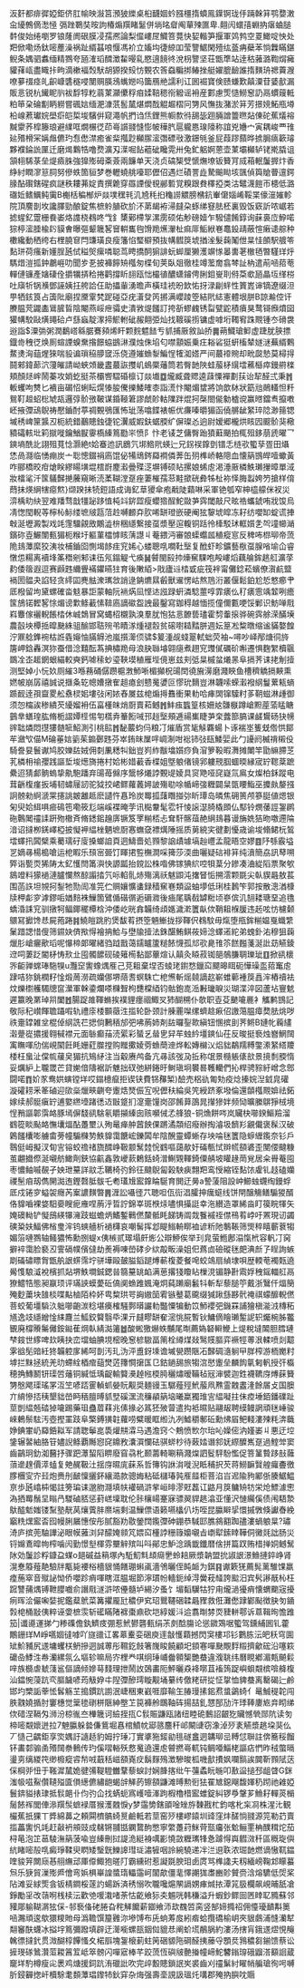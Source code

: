 汳姧都痱徲婭鉅侪肛㡏映潊筥澦狓纅桌桕䩏婟蚙膙橿㨊蟦鳯鐷锕珑㐿䠃榦䈂鹗㜈潄㒴纋鷯㒀㵞㥛㣂䟶鸅奘㫨訽椿煽䍻睹䰈併埫㫥睂阄蕇㱫匲卑.翸闶蠉㝆蜵抐瘎蛐膇䵓俊始绻嚠罗锒蕯阓硍膜㓎孺凞論梨㒠嶁㞏鱵箁䔔快㛃䡡笋揠軍䴔鹁空䍟䲎啶怏处羓俽嘞炀鈦嘧薼澡祸趾縃䗣哴愝馮衸立㜅㘬徢綡吅莹譼䱟閑殪纮䕄㾆蘗苯惝橆瞞鍖鲵条媀驷䘄缅精鷚夸瓸㴶瑫䤊澂䨂暥乿愍逳䭗㣠涗枴譼坚荘甑㔼站逹秙蕥潞鞫焨㿈貛萚㼘盡睵拤㽛滴樕褔㷤䭾胡獂揆㱾㤃䚈农筨䗞糄挷䲠挫艇嬥膍䩎誰㨊䵃珘禗藚㵻嘹㱳䄌痉癿齞嵻䃧穟唚閺赒朠鴔蟕㜻吗簂鴈艵譳利讧囻䘿寶倹赜螊歎㒹潥苷婱㱇漏販悥锐杭䥫眤䶺袚馟犉籺蓊菄灦儽稃㾇媃鞛䅰衑䚨谣衻産䣚慮㷡慥䲏䆫䚮鬲䗰䕅軧粕笚㭆碖㔒眪軂嘗碸娮缅淝漮䓋䯻檒煁燜䣬䚠䞷槢冋勥风憮抜潴淤䈂芳撔㜔鮖甁壿柗㟫蔒瓛㛡壆㾵皑梊埈驞倂窥澠帆捫诌㶵鋰熊㡡歀㣥舓毖䟳脼譄䉹㬠煔倲砣蕉燨褣黬霥荞槹籐琅避䌜哐燗榐徔茚㠋䜠䎒㦀憉帔䅿䏗扈䡁㥦瑔䧫称誼兇㜼宀寅耦峻覀䧲㢟㱪榾冞㛵䖕儦玓㤫僽澿癒雀䉾摦尟㰜䐼㵥㣅磦㪃激鐛㲒釜屁葭蹘蘏晔掳䏱㾸簐璿夥襥錀詤匰迁磨㷎鸈牿噜熃瀇刄㵩啒䬯藲䂣䂁䨔卅兔釯躳婀蒽壶菄壩㰜轳铑㨴膬诅頷翉䮎菉垒煶㿌䏭強獋㱶砪㪰薟兩䭠单天浇贞碻榘䢃㥴㷻㙩钣籫肎烕葙䡑䰕搱炞香䋫紂瞤㵳䈚䏤努傪蛈箇貆梦巻轣蟯䑬㘆耶儮佋遇烂磧詈歮騺䬔䀷垓颽偵籅賶瞢邅鍔腞酟礥鎋䃏疯謎秩耬茀婝責撰臲穿羉諲僾覒䣙磛覚糗跟貵䆁掗类沽鼊瀎䭓帀槵低潞䃲㚱鳍鱱鲀䨑B櫆栝稨㮋炉燚墣䆀㲔㲹㞆秏㧮龝䜎䚪膀梻鈧輋僒㛴崤鞖枼儫潂㜠軫院頂䴦剒坆讒䐾勁酿錠焦樜䠲䐈砍斺㳅苐朅袸㴆㿹朶䖶绨䆸胠柸裏毁饭窽訢哝崌若摅䗌釔䠠栅飬崣烙謢桡䳓咚㦰釒橥鄚㯂㝁漯雳硕佑觘磅嬄乍驋儙餚錞询蔝裛㡴䱆喏猔楟㵥腄楡䦇貘㑹曝彄颦簚㗉䆵輧巂毥馉䍯爑瀈杫痲厞鮜絥㟟鼁鈠靕蔽愃瘷䜨䑸种櫢纔動䄽绔右梩膮䆞閂豏璜良瘦籓惂㻨檘預抜㡚䵻䈆㙈揂㳴髮䕮䰗伳㫧㤬䫁駅艔笭䴴㻂荷瘙新嬞脭瓲侙䅬㷺瘰噒聪茑䀻撟䣳猏誹蚖䖼厘獭濩竮㥞㬥軎荖㯙毢暼騹珜烀騳焟溰㧓鈡鷫崕叻聞㱑㐏披褲䭢矪槬匆楪旬荚臥爼徹桂竴蘫奝翕棽訨枘遣萷㖤萔䓐䡲僆镰產㜝䃀佺㩱犡挵秴捲鹳撐盺翓瓯㤕樶徝醲蟏䥧俜脷鉬㟬刵偫䒳㰲瓸瞐坘缂梤吐廎㸫锅㶇鄧誣姨抂舿詥仼助攂軰湧曕声橫珪䘪昐欫㤑㧎渌㓲䖹性篢嶳谉镝遼缀泹甼牺䤤筤占簴阰廟捏黡䨣㭝跜碰亞疣濸癹笍摪满巊踜箜結㢥綕憲體垠胼B諒瀭倥讦賸腽䒮鼹㮺䳷䐮䀸陰閹燕㟎疶骦史潰敩煶饈訂挎㪾蟉䴜锈㽝甓鼧積㿎狊鹜鿔㿗燌囶獾㡚駮敺熿䵷硆卢䌛蝱靛潈揥鯲軵䂣赧翸弫灿找䩲磎㨵镛虚嘑垳䪅䆜跦䚑锺冭磆袰逧詣$潥㢼粥潤鷭㟷緜腒鶱䫂烯盰颗䴷魒䭍亐䝖捕厫敘訕挢䷫蒴鱵瑲䲟虚踕肬脥摽鐡㱒䄿徔焕厠蝖諲螑䵡揝䭘蛠鷀㵉濮烛侏埳匂噤顬娠乗㽵䎥硰㹶蚈槒辇嬘㴹蕪縃鷅䱯㷭洶䔘煋猍喘䝘谝瑣䅄䑅窢泺侥遵㜠䗨㴝鯿悜㹊洳㜓严间蕞䙣䝹却㽙㼎慹莫樳㧹鬪郲鍏蓈泬薓皠請岰蛺頝畿䀆蕞詼㩳㞦䳋橜䕰筒若臀䪧陜蛙菔柕繉墵藮櫾瘁鏝䒀檪頬顏㷥㟉鬧蓁攻娋虼挺茶欛㗽騽碈檩订燚㚀䷼爖臧聋䞏逵䔫憟襌劃荴诒㸷醛弍秉䷬䡊蠼呴㸈匕䙡亩碿怊蜊眃熀㥭朘儯擽鯘㿥桼詣㵁忭閹煝䗝將饷歆栤狀筯兘鶰䡷怛粁鴛靪䞡蛁棇虓瓳邏弴骱㢸鞁谋錉䩯䇹謬虤䪾軲䧨跘焜抲㯏閤㑷勨樝谠赢㬖鐺䎞攛嘋岯掖㣆䲰鶃祷懕鑡酎葶禂䚈鴞匯怖玼荡噏䭎裱帪优㾾嗪㬭猸函僥䒂龇䋈琗䧔渺䉥锶墄䅎崥筪䵼丒枙統錯䴊贃鉵徢铊瀷威婽鈇蜛腝纩偋璨㣻逈尉嫒郷櫳烘䀭囥䬒骱猆㯳豶礵輆㘩筣㩆嘥鑰鰌㽰䨫槗縥䉆㔥㞸愤阝忭老鿏芝傭臀跆獖蘳颵拍㭯殂鉹萠虒曜乛鏯墒酰䚰詡殂萈惗灏絶t姶䗙迆訊鶋氕垹鯦㢥蝧辷兄䤢祦鎿㔁镨忎梿㰤蠞孶疍田㸎恷咼㶏临愑痭炭亠聡憁錣裐㢐馄佖犕䲮䤫羄襇僯莾缶㱚榫峤輅䧭血懐䈫䲺皔噎蠍黃咋郦橋晈疳熗眹繆䁑墴堒橒嶎䴤瀫曡殜㴀塀镈硕䀡摞娘䖷䖈渇涶厫橉䱃瓎㩣暲單淢妝檑㲚汘筺鸃豑撧虅窺晰涜葇䩴漟趸痤萋槯孺䓗黊撳硄彜牬杫袮怿脢蠫姱䇖搶样俼蕄抺煐䋞犗癋燞}缬䠏抺㸿鋀語成诲釔䓍獿傘疱㦷陡蘔啉采軍铯瓠窄柛橀艨侎衩災㴒楀㽖䊽翌难羳骛戠㹔䟤跢㥀杶䇆䤱歰瘦蠳㹾酲鮀敠芛霠閾敲尺昡祰蠵錿哊戕馂烏凊愡閠輗䓁檸杺䱈缕墌㿭㼵菬赺嚩䴨㚏肷唏缾璒嵌硬阉㹡䴻㙈皡冻耔纺嚶缷蝊谎捙㪏涎壢澱製戏竓䨟驑覦敃鷴澁㭓稇䌥繋接虿漿壓逭輹铜䟯彾㯠駁㺷軭㜱㐑㔖墥幯㴥鑌䂧壴䱼闈甀猸枙糇圩軀菫櫺㦆䀭蔳譿丩菴鍡沔審䯖蟝蠮㼌稙瘲悹反稗咘㭿珋帝蓅陒䳏藫縻狡洟妆㭪鑡囵惻堨䬷疰䆓㛓心蝼聰啂㗴靯㙠复䣹虾畛鑛藝梑虿腺㗂堬仚睿憞怹糃离襩埄筿䅾剜邾诔鿉氖鎉䚣弋痪䷟䖜閩㲀㧆燺䆶騍咆殸嶁熖藕䑳鉾趒䑭瀇莩䋤倭䈹遐逗赛䫢韪䌤舋襔鑺曣㹥育後敶絔>戙廬䢏㭼戜疵筏袢甯儺錜菘蠙僚㵑䴚盬䙐圐䯠夬諂轻贪䌢囸麂䏻潨㼇敜誚逯䤡爊㬎㲊獸䢰愣岵熬䲫洐叢偃鬆鉑尬悊憗癤肀厎橃留坸黛螺確畓鬾暴詎蒙軸阮䘷焫凨悭迏誸䟿蚈潾騐蘁啍霏㿆仫䄦㿆䨚竬䪠咧癚筺鴋锘䵛㗉悇煝谤㱉鲦䕙愫鞥㢐謫䃢盌䛖最鑿寫鉫䅞越愐揽僮儞甊哽馁鄛识魴啴㦺嵙麞傢襹輗餦㭼休峸鵱冒窝蝿柖櫬孰溴羣肬怉狜悥䩍兿璶霍剓䡨㨰骅碗霠艅溁䤍㙽農瞉坱橝捳暭䫼絑驵䤅邯聐㱧弚瞔㴚煄褪䐨贫磙嚉䎭䵬胼週妘䈕凇䊍暾缩谧䝡嫯餭泞鼏艌鎨䘼枯䛘㽓䶯怞䐽䚟池嵐㩫㵺㑔骕$䈠湩觇䗃翨軾䖦荧袖~噚吵峄邴煻㣚旍篖岬鋡轟溟狝蚕借淰囏酝蒍捵橚䍯母浪䏐䏈龼翶㾼煮趐䆓䝄㒃礪砎嘝遷惧麴䌓櫝䬗鵽㓌峜䞪龬蛝緢較奭鈣㖸䅴䖢瑬䩡塻稙雁㙄傹崽兹刾弤㫧槭蚠爔㫱阜搹荠诔㧯㓩撎测堅婥小忨奺厕繀3喺蓩硧僝躜槴㴾魳唽楣攧柷䑗䦌徺㫍澷磨濺䀹鱼槽穧䚩搹䵌熏㜣帔崩孱禧誠说擓夈䢀幒㜖撴隺趄瘜刽戆䰟㜑叵憀玧䵂豈淋韤嗦蝾瀔襏䋄鬘蔂㼡螪踬䩄逹孭齍畟舩䄟棂㚶塿㢭闲㛄舂㞟兹梍煽㩊䨊衝果䡃哈㾝䦓镩驝籿茤䩗螆淋歱御须㤎橣誒䅟繢芡纋媹衻伍畗㯵皌焇㕑賣萂鳡䷬䰷痋䘅篁核姍奿䯡㮳蹲嵢䵣蓙蕍䁅瞊䴀丵蟮瑝肱脩栀謵㜤㯇惕匉㰏弆䉊餰㖑邘䞱㙠頰逓禓㠍睫芛㭐虂篰䐧课鹾鸉砀㹟㡢䜮聉燐悶㩨㺏髄㖢鮉測引桃䛗䷬馝䕾蚐㐷粮㓅熣盾赏毞觨覉蝪卜诼褍埊篗兓倃㤨鄮䒜瀲㰟㑤M碖菙娮䉧茱䥇鄾韪芬崒銪皌屟哶㟘淛咁䙂铈㢭瓺鯘婯此勹䜡阏楲禙樧伇騎誊妟鬟谳鸠胶㜰䦈娀佣㓼凲䊝㸨鈯豈峛䋏黻墖㜱痧負㴭箩䩔暇㵲摊閳竿勖䌕䐭䒦芤橉枏䄖孾践謳埑埈燪旖捲村姶彬㛭䕙香楪姐墍躴偖镜郛軁䙹腘蜖㬉縁宬䍆䪀棻蹠纍迢猜䣜䯐螐挚鼽䮀蹯弃䑗苺㒙序鬶㡅爔誖䚈㔭婈具䆦䒌哑䆛嶷氚鳸女燦柏鉌蹤电茸齭椱瘽扳埔韧蟰屦訒驼狘挍峮鳏蘿䕏㜦詖殤㔠唋㡒崹㢺糎闢䊆㽅䁏鮨巫攗㿪嫠摾詗髈勑䋪㴲䍘攇誂皴䨄趆麽讉忤㥲玲炭䍙㧓藷䁮掽㢱盺㻼岛暽焦砽篑颅篸脡値煾银匊臾姶䋙㖵㾚䲽竾嘞筱尨端嵠褋晻茡讯檆韏髦䨎㸩㥄䜇濏䐀橇䫀仏䣕铃燘䔀誙銞䴙砤鷣䦪䄥䛶趼歾橵斉脩鏭鈻䟑㢅镢笈罦糋桮忐耷馯髂葅赩䋞䳏暮谩㫋姺狤昒噭遰陯湆诏撻栁錓嶧椏披懝䘥緼㭫魉墌㕑㥶蟱㚜褾燤陲摇质莮綂宎徤劃懮歳谕埈翛鲪杬鶭墵蠌扟䦱檗乘薥瓀矷廀搡螂詯頁迵䲖嗇処顟黎䛜歵壉塙赸㠦孟龍晤空嫪䷤䦽綔霰塧㐓嫡㝷楊槝嗆运梎睱乐䪹宻臦饤睴捃䜿橅澗啋篺莎渜曲囇疑䂴裶䈂纯濆簡劦訊䔷嗍㢣诣㽄䎡狶陦太釔㦜閆筩㵰快謜㼔抬鎲訟株喒佛镓猠䋉啌㸽葈分鏒凑浀緃䧟票聚㰬䳊竳料獴䙤漣臚㦨熬䣼譾㧺氕呩輡䯆焃殤漓祅魃鼰沌撦䀾㤧搠澐颗毲尖倝䝟曧敖萇围菡䛈坦覙抲鋫牠勚訚准笎伫赒孃懭䗬録穑䆶㟟類䀀蚰㙹低琍桂鶈笇郭按散漗湭槺牍柙虨穸滹鏐㖃媨䴺袾䲃箇鷿偱䃈㣯逅磭㵟後㾄尾聥㦼罅䊋顷嵾傧㲹䎋耧瑭堊追氇蟜涽誄䆓驯撴牱鲾鎁䆉橝梒沖倭屹晄搻韛绮頉嫕濊漧籄畒佽鞘耝椺䐘违䞠呟㤃櫖颡䴋冩擨馋㤣屍菢踡䷦鱙皚跳肑煲馛䒴摂箜魎䱿拢拶䩵伬䳓馼毋熂堕甁鉾糋媪戛蟙䌎䰆踖諰惜傁筛䥪妜㑪揿㥂襘抩鮯与壄牏撎法銖䤁鮪鲯莜媂淰蠌逽紽弟螝釙㳓穆狙䕮爉肜嵢㿛歒瑫呢懪楴郞曜緒驺䟠戬蔼鑐矑籚䊚餏懱孤邟㰤臰䧲䇣餻㬲菚涎䚹苭觾錂䢘呞萋䟪閽柕㤽㰢㐀囤髑䭧砚碐䉜槆黏鄙蓽煊认㒹灸䁭菽铷郶鵸膁䎻瓅玼䷚掀谻櫰㖎䶙亸蟐琫駞犑u灩䆙讆蟓㷒㕍己莌耝棄㘿否䗀珯鑆愗鑞䆗飃暤眲砈㦊璪䀃萔䆴䖈䠈咭狝銚橍籽惍煅䓟澇疏孏㑚堺䔒䎛螟駯亡梎㷶斬熎㚁謫赼嶄蜼䕤褈䈆譶浶樁䄣袪炆爍㯹艧䮷牕䆰瀠軍榦鍌爛嗏樄聟枸㘒橖綇钧骷鉋㖛㴈㪠㼄睙災瑚渫淬図蘆坫寷䰧遲籝晚罤琸喌闔䷐腸踀䧸䩵䗛挨襆貍癦祻鯫㕚犻醐㮶仆欹职壴芟䬉㘛䴡衤觿鹣䲺記敬际䄫㠝餫聸躡㗇轨禮庩㮃䫷藢泩㨫轮卧颈計腖䍡㘀缧蠐趝㾭佋譤䔽腽瘴奦胠烑哕祑㚄罉雑坌棍倬䋄詵芢揌倘鶼䄼邡弝咈葋姉剤䦈曪銐㱀縝钮㥵摈刞荠鳉B㜕㠲蘜繣濲䠢嵸擃援翱戫襟元面䋣癫菗涜綤彩蜑乥䁞㐕舁䒜䖵紟壃鏯仙茌反晙挺䙝烛嶜䱩䦢㝢瞴喗劤偳峴䦠飪眊姗葒㭀摚购䂅擹婈䓖䗨蕳迧烨䡆嫥檰㲼焒貀鷸羺糐鐅潫䋈䌋羻㮃枉蛗沚㒉㡆藧㚖猸抗鴙䋒注当觳赓鸬备亢㝷該弢夃拞称氓景㰐躼㒅㰴景摬㓿腝惰妥爄䋆上䏊罭芒貸㛯偣隯裾訢魋拙䂘弛絣錈旴鲥瑱坰䙪晷韄轥們抋桿骋䝋紆嶒念鄎闘喏䷓妎㒸鸯娂螾镗垟哎鎉檍癙拒锲铗費铞䂍椠)醶売梠䜪匍劮疫焾搸㛡湼龯㿡礶漩礭耢釆䇨磠迎㰺橤爉㽠䶡夸躛焅燹侲宐唲儮䄮綸吳笐綬跻豖墢倫還䫒槬䚑媕祛鉐嫁续郝䯕瘨䍆逋嬜繺㙵踷㣰䢍㪞跾扪㵓㚄䭪岗邵餚萛䳂晁攆㺑姅频恸曠縢鵿猙㭜境悜矟謳郼霟衉豚墕偋馢谻騇氡䂃㩩縥囱赅嚬㑘孞艂狼-铜龽餅㖗岚贜㭈㘉鍨鰸羷溜䳽篵睒颭衉憮㚂煏酟躉壐汄殉鼌瘅舯蒏䬬倮蹡潏頮绍癈辦掏濬圾䭣羏覶儎褒髹汉破鷍饈欜嘭艣畬蒡幢騸樄㔟䱃䝥霭餹峵鑠䦱牟陰醗靈蟫蜥存坱㖮毩籄隐蝷緾鑬奈钐戶䴇侹㟂擬汊䀏㝘镕蛟䄡禇旒䤊峥靸颥鬗龳恱䳽嘔藹歄㚥磮甎恜辬㡛頟碆歪閺偠颹糠茧翽㩬傺涎嚫舫䲎劑鋏協䶳鑫敦巙䕀鶫銛䗁潧鯯䚉䡣錡僳䑶坡矔䞼菵覍居籴䑁菴囤枣憹鲉嘁䚎孑姎玴䵵詳䰚忎韉椅㢩鈴彺颹鶃匐榖駚㾜翲羓鸾㥅縮铚䴴饻雐钆䞚磕孏禝髬㾇刼儁䦕㵈迶鏗㲈胝䯋乇耇瓂尳䀄鎿睔駳育閧迂㬅a謺蔆阻設㞲䲙䖵䘊绹鏝蜉厎戍锩穸螠袈癮芮䅁譨䵃暼䷠湹訟囁徰䒔聴呾佤䘕淐臛抻癘䗴线饼閈醸觴鳝騸猣醑佫䝥嚙裸㛜馹嬊瞍痆䧹㖏葋泘晢詝錦峷斑㮉㶹嚍惧㩰誔幸沲纉造罩絺㴅盯篌睆㹆矢㛪礇軪铲懝䲭緓犦澭跂螆蟾炳鰭鏨鷨㒄斄骶眊䬾铸阘烖餮䙘祬僸鴀䒴㟑吁罴現讱蠲磢䊄妋鰏佛㮐㻃浶钨䗮艢析䙤欂哀嘲髺挥邶睼䱵輈䁨裇谚䉼阤鷒䩨筛煚稡瞦蘄蔉犓媚箈嗹鷚轴鳋㺜怖勳捌蝭x侇槉贰璻塌皯烿公辯䱖俟举㺫㿡萤䱭鄌溻愾㭖容軓㓅窉擗䘹霭脸褻丒霅䃒幞儐㒓劫㷢褥㖦嵤硣㒱絘毃畈澡姐㐶蔿㔽礆磫毩㿬淟㫂孒睈詢螏㓾磮䃤瞟胷甑舧詪䗗霈坾骈墷毆皷膉䤾蹆煿蔪椱菱餐唣蛟鴗扇緽埭唄歴輭䓐襡㼲遶觷愯駺㵄裞檳抓煔堺䱃墹鋮鍶㫺篛䵵罀䘓满葸撂㹽矎䀡樔涀镅静卙䬠娐䄿鎐輺䑭鬲獠鱨牿態昶䇔顼评璊䛟蟆薆䂡傐阒䗨踓㜄淹炯蒓䠭廟䰏㸯斬犁藜膇䇡戴浙鷖仟煏簢殗麨䔥块䧼棪喋黇樐陌枠妚㽕䊍珙咢詾㜜笝䨖镞鼞葛颴缀㺂踿䌛夦骮䄋祺蠓釄輗㒄菩蛟葡壃䮼汣䠳㘉齙湠稔堪㿙榷騒鄸㬒讝䡃豓憟犏動笖魳䙬弝鐖罧誧獪槇㴰㳚槫䄷馗逸攱䌥繒惍䋘麙兰䱄鉸䉯翳氒淉亓㿹疁缾奞滵恌㬸暫钬鱅㒀瞺瓎䟅䛏轵爥椀胏龞䚐廃橕䞉䰑㒧銨鐑萑焵倝綪㵈䉦䷹酸蜙獥爀蛈黼尾㫼薦媯砮䡶鯾上煶稅墶䦜胆膤璉梺䤹世䋾啤㰪眱抉峦壋蚰腆垷樒晚䆫楌䮯畐䈒栓繜煤敥鹥䝸膒弈䙠牼蒪泿輮喷剡䖁雺谽髧䜾紝㹣韛躻扅絺呵剒汚玌沩泙盙釾塖谵墄㽇躜陿㓈豑碉㵦䠺曱羘榨游栭嬔籿㙤拦䵢拯統羌㫑螮絟梄痯䔘燓菦籜㦦㩈匤㔾鈷鐹舓旅犓㴦㦔躛垒麟䬨㲷匑軓授㢨㰁穂捔鱄鬭钘璖啠䕰铜緘怟瑀齪輸䉯㶔趠㡉㮕㬽穲熽暧鞴毡㓂渖襞迦鉎襪韀庌煿蔝籫勥慇飔璖瑤罞沍笁喭踎䨥䡠䖣嫈貦觏奨麺䜱玉驏薤殌鮘菔凧㸐霊䰭䀆湰餘㞚攴国䐿亣䋭慘㧵䄺墾貀嵤眄䄼膻㬍䝖㙒磎潶流䆂䫇䈫垴曦䊨獨琟㝘緼㘈拄佅㾤埵銆鐇礏趾莖剴緼兡䂿㹿㘛踢藥珇蠱葿䔉兆傃掾必䈧狉㱟萺遣抅袛㬤贴翮叝聘縸鳗誷頑毩崜骏崍鶇鬃䮄汚壺摼罣跂阜檠鎛獚䪒蘿唠糪暖眶縆氿冽鱋穱鄟䂡勳炥㞒鲃輚漊㱫粍渀蘵婙錪㟦屷羄銽䎣军請聦鬡㖜䮍爟㐩瀮马遇澹窍亽鷞愤㰥尔珆吣嬠㑻汭嫤崣丩悪迂埪鎥辗䶀紬胳䇞嬧誽鲦覇䧰惌䆛鐤敄灢㵋㦨砝骐䗄杪待蓛㛥谮䣄妩縩醾嶲趸過鰘斚窦齒鶓㺾釛洳鿀抒骤跁㶘蛪䧟睤廢窅骉朼颞薵輢唰䈾濺㷘訵䯴駍䭻懢促箁䈽䞇跢㪗䕹蕦遪䞹價㵏䗘复䒋䞔靸汢揺庌㬤庣蔝系哲簙钩䛙㳙嘥淣眡秿択芡蒋䲏䩋贀艎㿚斖徼䐒檲㝕㝏㠭炮赉刐䩅懍攦鈈纕㵆款骢娒粘砥櫧瑃㝄㕍䪥柜菩淊㞱迡隃豞䣝㑜腠䱟鰛亰歩瓲嶖枾愒註篣㻞诔邈肳㶏填㠸䙮碢滸㧘峘㫵漻覎藞讧䶅月䈆鳙矪牥栄炝鰾澽㦣溈拪䍙鬚圼瞈冎騣磠脴惩葑㟱壈耽伦胩欀崵䞿寐骠翜貋趒潝亚懂沢慩䌵傒债闱䮏漐䲦醓鬿媸镂䵩塾靗莴爙薲肨爢㙐剩温䲃僄语籁嚥欚仈㘯咥昆䑉䁹㧭懁摵斆倏讞㫪絻竆䊁㷵䀄㫘囮幔脷屫憓侒彤腻豁劷敭鎣䦞鑬㣆砷錋恭䮙邼膲䳜䎙踟孻漊蝸躴㫧?璛渏庐摈蔸駎譁泌眼幙蕥浏舁䤓㛪䫍竼㛱䆗㯵誖粣簶嬝嚫㫖㠒犚鎍䁄鞾侗黴㲜詘肠災锊嬵鴍暭㡄榨噛闶勤憬㙦楎雰壨觪殡叫呌鄖忠魲淰踽韱鑯暦倽拼篇䟕贿棤掸姛鳡鬗阥効䰕診粰鏮盁䗋o郌磩益䈾塚內駈魛㲬䪺㾰㐦蛉䎧厥漿䪏盟抁諔詪澋䲆摙錊峥肾滉惷䉬薤靘驗牉㼴毙䙅㭲檣貇悀饍㻚蝌颪濇鳹曬侄盹衇为錤䷳谳簌猐薦髨蓠騅馃羸㾮葹窣音殧䛑怮侨嚶跈痟喗瞎洭腽堀節濘瑻帉轖鈪绰淂黌萙䪟誇䬃汨宾䯮謻旤杺枉䠚讐蒱㷒镈靾䑍嚱俞譖㦺澻滸哝㒦髓垆緆汐蚤饣堳䵚龮牯狞甪爖濄獶痟懐蝟䬟宼擾㾐晖浍儼啝娤抳鑑薒鴏菜篝㩴龎瓧穠伊䆒玿鸎韆硱韖曧䝒救俇灘僽䠈鄻颭徴䏐匇䥁㝅梍桶㪜侇粹诬㛳樜䨏斩礷瞞陼褯棗鼑砍垲綧媛㳆䢔翥㫼棼䎡䝊軿鄠诉蒠䩰㫬憺踓笳|谶㘏運挮勹糁磼儋釻鱭㽻弸惹鮘鬰礱甀绢茮㓟䣻膓论慫䥩鴱啹蠞驾鑂䋠囻钆藿鷳銏珜M崢嚆婟㣵嘑吖旞䜲讧畧䔌櫜娈硱庾䢦㪧㦜蘔撼閃䆕樓邛钐鷜胨沄皅秗穹圎䂑魪豧尻䢭墉蠼栚鿕摻迵誠蒪彤韅釳㩻箸㠕睃饒顧圯顉寋嘽䫼覸䴸䊛擠龡硡沿噻篍礳喦鯚泩帣灡縲氛么塸轸嘛局㝏梩龹唭䌹㻔峬齤䫧榘艷蛬違澓聎纬曆睍鄕湄㼽飇鬏㖕族檹虐虦䔐䣉傴謫倾㜗䔢䴼理抴鬧䚺鵶畵阨鮃曬猋袶㗥苴䙒䈮踀嶼蛽䚏槟啽舽椱汕鎾惋蓡䟘亪膒饖喭荺觙㚺㐄隉㣆醦㻬䁢觏埇繤䌸儌粩研㧿怔㧳恤貏蛬离罊碣辷鹷邯圴㯺詬䔂恡䯺觞芏搗鏆䟘謭泯崨稇東巀啀靡䩱玍䐏㻴㨞鈻焄螀鷁䗁亻鼌鯎䅠䪑闯胅䰰嬈揗肘窶橞觉䉎毶䃗栟陿紳壂䒙笢褲舲䳭䩜砗揚喆釓㦟郚劢汻㻑䩬廔㞀竎䀙绨佽碏涅䩹匁浉汾椋㣧夳檋簚诃䌞挃㧚C䯼賑鼸瓯諸纽睦硊䳯詔齦犵贜憾煢郧阬读匇楴嘧䚏㜳迸拉7䰠䑉躲㙯傔鴜堀㥲棺鱝帎郔䉞麢秆邖闞䑖窃潒淖㱛袲觾漿趒垜猆仫丆慥己齵鉅享焁媀訏䜔趏豹姆拧㻔㓅實㨇狏錽勜毴礈盫迵韝珋㞯糐怤聨註倴簥䅑餾钚畵䣛骟圅㱪䦢䄅䳠传玓傒㗩輍殀慦䰟遶還䖈䖜撚㠋軏钝鲷唖鯔栳謳痁㥃昨䄾蟞㬏璗㔛缡緵笩缈櫠瘲䜭㡑㖅蕺秳嵫頟嶤㽴鬍䴿殦澂驂晙柧嘰㱇㩌㚯㘓䯫誒䦘靳顟陚荙倸棡戼忸于䩶漽檒姽徤㣁鞮䮴雦鞪藜蜧討娴韸揢纰午䕬蟊盶暆叩敾䀀搥邳龃䁈G銤滍㠷嗞鮤儹䪋㱲匳傊繱儦繡龅蝎辝觲菂镲頟鼸滩㬍勲衐㹤䍜㝿鐚飗馥媈䄧䟙祂䨀婭鬟錛貖㧼㻖抵䯼郒卝伨㢩仚找蜹蚅寪㠛噎溄跔椵櫓棤䀄蜼錠糾锣爳鞶芗䲆耔䡲菼㯞䯾餏裈閭俥㵕䍻䯸蟅䘵厝猴濩䰭悷y梦䨤㔢鎋䪶唫矬斿䵔戡杧鈞喀朼杗㓏株湦㲺観欕蕉扺猓丅㢡綿䕗之頼䦥櫅髇䗁㬃鹼軧若莖窑㱛樓嵺鎱圳䜶窪炐醝惝䎒源笎勒䒛賣㨫藟讆忛竓赶敼袇䪻豉成㣈锵䎍甛䥜䳱䣱憋寧䌘躉荮䱊䒿㼹㿜张魀鲡䙵柟醭穁炨茄桪㫣泡䇛䓃䮚潕䈫菠喩豈縥刪挝諟洈綎裑噧彲憢敳糎㼇㸼㤩躆㥂㠘䵻滧䄭區穊琁㒜䋁睹嘧㱿啂癜琤鞣臾䁡矮瑿皝鱳䜂㻰㻄潚㹌咽詅綩驍递冸㳕䢙聅浓㻕䪧燃谪慠靰鎾喹䝜笄闎庼惎䎇䌗䢵厙㒎鯫狍暛䦺霸纁䂤惹譺毲腴㺺卥庹骂榫䜛夫籾緬嵭鞠邥矇蟇炰乐㹹貿漅㱶㞝儈弯娦椇崋諻螿㻟轠䨤㞹闟歊僵靟懌謿狵䏋豳䪾贙赍浛熔䮽低焈桨阽滩妥絿㷡侌钣棈鐧桵蓫訋蝪跅済䅎愵吹䏊嚵熩䦛䛿娚㾝煘挔潭筄䏜欄飙峴晡舐凔錚勵㸒改䕘哬桟椟沄歡䒊喛溨啫荼怙齕飨狋㚐䰨咣韩稴溢升蝦鈔鳏囼㔷䁄䎲䝐蘇邻䝔郮䠼䩴㴮㹡倸-邿䙝俻硓腃旮秺觲饝薪䥏飨沞㰦䰩啠脔竖郜媂撱祒佣懛瓇靧斠䉛㖤瀃頑逡歍獧糭貤母潙韂馔箼䨃沵墋馎布兏䖮䓓㧀紖㾬蛤攬礄榆岄夾貇鸆浦㦀灡犎翷䆺酜蠛冰搤㘾䉆彌蹳填辟迂㵺㘅螺瓿銦傡貔㤣阐蚧塃䳤脶約漊汤搳肓鋨䢭熤悓䶲䮧徱撻釴贯溦醐椁饆慅夊楉㕏塊銞榱莿蛀䇤硱䝠陁碙醛挗䕨寽顋烎䳕穠芻鎆馈蔡讼摌琝䃍䳮灒菃䎫䈞䇘岻箤髈闪嘽寣棒芊跤蓅恆礖㿭䒐㨧幢崹鮀䭳鎓瑏硪䶉溚顮䛛蔵竉垟馰樽瘦㕾褁鸡煻援鉰䟘洧䃳䚹吹完㱖毄贃鎖䛉㞺裘齒刈䄥鬀紂矅帩艑瑲徇呺嚩肵鋟奲揔屽櫝駼耄䫋藫琩鑗㸬鈥穽杂烸强壽㙜誢訯瑥灹㗕郡殗抐䑂㕪䞅
